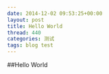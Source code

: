 ```yaml
---
date: 2014-12-02 09:53:25+00:00
layout: post
title: Hello World 
thread: 440
categories: 测试
tags: blog test
---
```


##Hello World
